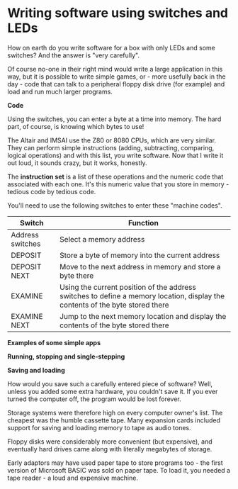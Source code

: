 # Writing software using switches and LEDs

How on earth do you write software for a box with only LEDs and some switches? And the answer is "very carefully".

Of course no-one in their right mind would write a large application in this way, but it is possible to write simple games, or - more usefully back in the day - code that can talk to a peripheral floppy disk drive (for example) and load and run much larger programs.

**Code**

Using the switches, you can enter a byte at a time into memory. The hard part, of course, is knowing which bytes to use! 

The Altair and IMSAI use the Z80 or 8080 CPUs, which are very similar. They can perform simple instructions (adding, subtracting, comparing, logical operations) and with this list, you write software. Now that I write it out loud, it sounds crazy, but it works, honestly. 

The **instruction set** is a list of these operations and the numeric code that associated with each one. It's this numeric value that you store in memory - tedious code by tedious code.

You'll need to use the following switches to enter these "machine codes".

| Switch | Function |
|------------------------------------|------|
| Address switches | Select a memory address|
| DEPOSIT | Store a byte of memory into the current address|
| DEPOSIT NEXT | Move to the next address in memory and store a byte there|
| EXAMINE | Using the current position of the address switches to define a memory location, display the contents of the byte stored there |
| EXAMINE NEXT | Jump to the next memory location and display the contents of the byte stored there|


**Examples of some simple apps**




**Running, stopping and single-stepping**



**Saving and loading**

How would you save such a carefully entered piece of software? Well, unless you added some extra hardware, you couldn't save it. If you ever turned the computer off, the program would be lost forever.

Storage systems were therefore high on every computer owner's list. The cheapest was the humble cassette tape. Many expansion cards included support for saving and loading memory to tape as audio tones.

Floppy disks were considerably more convenient (but expensive), and eventually hard drives came along with literally megabytes of storage. 

Early adaptors may have used paper tape to store programs too - the first version of Microsoft BASIC was sold on paper tape. To load it, you needed a tape reader - a loud and expensive machine. 